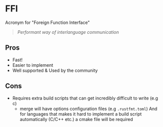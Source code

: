 # FFI

Acronym for "Foreign Function Interface"

> _Performant way of interlanguage communication_

## Pros

- Fast!
- Easier to implement
- Well supported & Used by the community

## Cons

- Requires extra build scripts that can get incredibly difficult to write (e.g
  c)
  - merge will have options configuration files (e.g `.rustfmt.toml`) And for
    languages that makes it hard to implement a build script automatically
    (C/C++ etc.) a cmake file will be required
